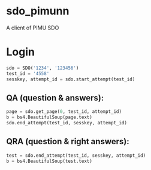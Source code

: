 # sdo_pimunn
A client of PIMU SDO


# Login
```python
sdo = SDO('1234', '123456')
test_id = '4558'
sesskey, attempt_id = sdo.start_attempt(test_id)
```

## QA (question & answers):
```python
page = sdo.get_page(0, test_id, attempt_id)
b = bs4.BeautifulSoup(page.text)
sdo.end_attempt(test_id, sesskey, attempt_id)
```
## QRA (question & right answers):
```python
test = sdo.end_attempt(test_id, sesskey, attempt_id)
b = bs4.BeautifulSoup(test.text)
```
